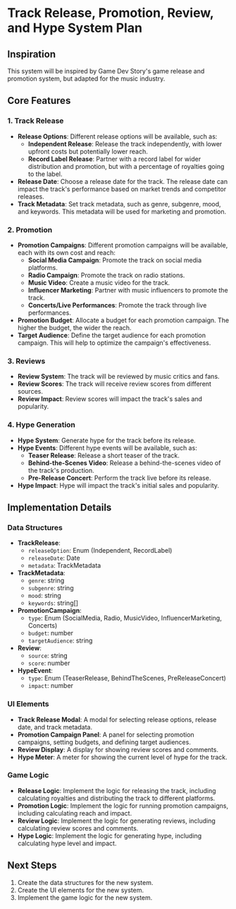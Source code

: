 # Track Release, Promotion, Review, and Hype System Plan

## Inspiration
This system will be inspired by Game Dev Story's game release and promotion system, but adapted for the music industry.

## Core Features

### 1. Track Release
- **Release Options**: Different release options will be available, such as:
    - **Independent Release**: Release the track independently, with lower upfront costs but potentially lower reach.
    - **Record Label Release**: Partner with a record label for wider distribution and promotion, but with a percentage of royalties going to the label.
- **Release Date**: Choose a release date for the track. The release date can impact the track's performance based on market trends and competitor releases.
- **Track Metadata**: Set track metadata, such as genre, subgenre, mood, and keywords. This metadata will be used for marketing and promotion.

### 2. Promotion
- **Promotion Campaigns**: Different promotion campaigns will be available, each with its own cost and reach:
    - **Social Media Campaign**: Promote the track on social media platforms.
    - **Radio Campaign**: Promote the track on radio stations.
    - **Music Video**: Create a music video for the track.
    - **Influencer Marketing**: Partner with music influencers to promote the track.
    - **Concerts/Live Performances**: Promote the track through live performances.
- **Promotion Budget**: Allocate a budget for each promotion campaign. The higher the budget, the wider the reach.
- **Target Audience**: Define the target audience for each promotion campaign. This will help to optimize the campaign's effectiveness.

### 3. Reviews
- **Review System**: The track will be reviewed by music critics and fans.
- **Review Scores**: The track will receive review scores from different sources.
- **Review Impact**: Review scores will impact the track's sales and popularity.

### 4. Hype Generation
- **Hype System**: Generate hype for the track before its release.
- **Hype Events**: Different hype events will be available, such as:
    - **Teaser Release**: Release a short teaser of the track.
    - **Behind-the-Scenes Video**: Release a behind-the-scenes video of the track's production.
    - **Pre-Release Concert**: Perform the track live before its release.
- **Hype Impact**: Hype will impact the track's initial sales and popularity.

## Implementation Details

### Data Structures
- **TrackRelease**:
    - `releaseOption`: Enum (Independent, RecordLabel)
    - `releaseDate`: Date
    - `metadata`: TrackMetadata
- **TrackMetadata**:
    - `genre`: string
    - `subgenre`: string
    - `mood`: string
    - `keywords`: string[]
- **PromotionCampaign**:
    - `type`: Enum (SocialMedia, Radio, MusicVideo, InfluencerMarketing, Concerts)
    - `budget`: number
    - `targetAudience`: string
- **Review**:
    - `source`: string
    - `score`: number
- **HypeEvent**:
    - `type`: Enum (TeaserRelease, BehindTheScenes, PreReleaseConcert)
    - `impact`: number

### UI Elements
- **Track Release Modal**: A modal for selecting release options, release date, and track metadata.
- **Promotion Campaign Panel**: A panel for selecting promotion campaigns, setting budgets, and defining target audiences.
- **Review Display**: A display for showing review scores and comments.
- **Hype Meter**: A meter for showing the current level of hype for the track.

### Game Logic
- **Release Logic**: Implement the logic for releasing the track, including calculating royalties and distributing the track to different platforms.
- **Promotion Logic**: Implement the logic for running promotion campaigns, including calculating reach and impact.
- **Review Logic**: Implement the logic for generating reviews, including calculating review scores and comments.
- **Hype Logic**: Implement the logic for generating hype, including calculating hype level and impact.

## Next Steps
1. Create the data structures for the new system.
2. Create the UI elements for the new system.
3. Implement the game logic for the new system.
